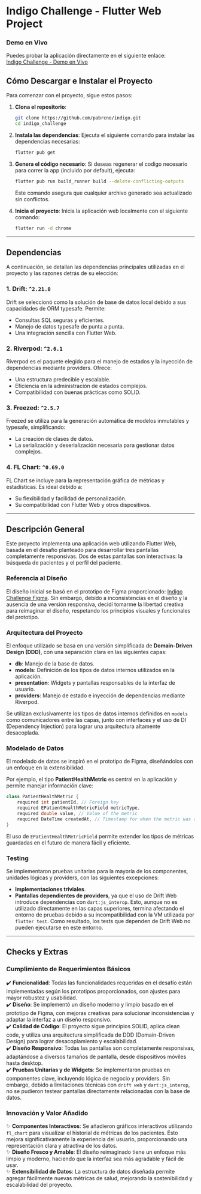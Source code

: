 # Indigo Challenge - Flutter Web Project

### Demo en Vivo

Puedes probar la aplicación directamente en el siguiente enlace:  
[Indigo Challenge - Demo en Vivo](https://indigo-challenge-21-11-24.web.app/)

## Cómo Descargar e Instalar el Proyecto

Para comenzar con el proyecto, sigue estos pasos:

1. **Clona el repositorio**:

   ```bash
   git clone https://github.com/pabrcno/indigo.git
   cd indigo_challenge
   ```

2. **Instala las dependencias**:
   Ejecuta el siguiente comando para instalar las dependencias necesarias:

   ```bash
   flutter pub get
   ```

3. **Genera el código necesario**:
   Si deseas regenerar el codigo necesario para correr la app (incluido por default), ejecuta:

   ```bash
   flutter pub run build_runner build --delete-conflicting-outputs
   ```

   Este comando asegura que cualquier archivo generado sea actualizado sin conflictos.

4. **Inicia el proyecto**:
   Inicia la aplicación web localmente con el siguiente comando:

   ```bash
   flutter run -d chrome
   ```

---

## Dependencias

A continuación, se detallan las dependencias principales utilizadas en el proyecto y las razones detrás de su elección:

### 1. **Drift: `^2.21.0`**

Drift se seleccionó como la solución de base de datos local debido a sus capacidades de ORM typesafe. Permite:

- Consultas SQL seguras y eficientes.
- Manejo de datos typesafe de punta a punta.
- Una integración sencilla con Flutter Web.

### 2. **Riverpod: `^2.6.1`**

Riverpod es el paquete elegido para el manejo de estados y la inyección de dependencias mediante providers. Ofrece:

- Una estructura predecible y escalable.
- Eficiencia en la administración de estados complejos.
- Compatibilidad con buenas prácticas como SOLID.

### 3. **Freezed: `^2.5.7`**

Freezed se utiliza para la generación automática de modelos inmutables y typesafe, simplificando:

- La creación de clases de datos.
- La serialización y deserialización necesaria para gestionar datos complejos.

### 4. **FL Chart: `^0.69.0`**

FL Chart se incluye para la representación gráfica de métricas y estadísticas. Es ideal debido a:

- Su flexibilidad y facilidad de personalización.
- Su compatibilidad con Flutter Web y otros dispositivos.

---

## Descripción General

Este proyecto implementa una aplicación web utilizando Flutter Web, basada en el desafío planteado para desarrollar tres pantallas completamente responsivas. Dos de estas pantallas son interactivas: la búsqueda de pacientes y el perfil del paciente.

### Referencia al Diseño

El diseño inicial se basó en el prototipo de Figma proporcionado: [Indigo Challenge Figma](https://www.figma.com/design/jf06l7GcsarFXMsuLMH3Bg/Indigo---Challenge---Web?node-id=3-6&node-type=canvas&t=oNjHIVxGzRWZEkLT-0). Sin embargo, debido a inconsistencias en el diseño y la ausencia de una versión responsiva, decidí tomarme la libertad creativa para reimaginar el diseño, respetando los principios visuales y funcionales del prototipo.

### Arquitectura del Proyecto

El enfoque utilizado se basa en una versión simplificada de **Domain-Driven Design (DDD)**, con una separación clara en las siguientes capas:

- **db**: Manejo de la base de datos.
- **models**: Definición de los tipos de datos internos utilizados en la aplicación.
- **presentation**: Widgets y pantallas responsables de la interfaz de usuario.
- **providers**: Manejo de estado e inyección de dependencias mediante Riverpod.

Se utilizan exclusivamente los tipos de datos internos definidos en `models` como comunicadores entre las capas, junto con interfaces y el uso de DI (Dependency Injection) para lograr una arquitectura altamente desacoplada.

### Modelado de Datos

El modelado de datos se inspiró en el prototipo de Figma, diseñándolos con un enfoque en la extensibilidad.

Por ejemplo, el tipo **PatientHealthMetric** es central en la aplicación y permite manejar información clave:

```dart
class PatientHealthMetric {
    required int patientId, // Foreign key
    required EPatientHealthMetricField metricType,
    required double value, // Value of the metric
    required DateTime createdAt, // Timestamp for when the metric was recorded
}
```

El uso de `EPatientHealthMetricField` permite extender los tipos de métricas guardadas en el futuro de manera fácil y eficiente.

### Testing

Se implementaron pruebas unitarias para la mayoría de los componentes, unidades lógicas y providers, con las siguientes excepciones:

- **Implementaciones triviales**.
- **Pantallas dependientes de providers**, ya que el uso de Drift Web introduce dependencias con `dart:js_interop`. Esto, aunque no es utilizado directamente en las capas superiores, termina afectando el entorno de pruebas debido a su incompatibilidad con la VM utilizada por `flutter test`. Como resultado, los tests que dependen de Drift Web no pueden ejecutarse en este entorno.

---

## Checks y Extras

### Cumplimiento de Requerimientos Básicos

✔️ **Funcionalidad**: Todas las funcionalidades requeridas en el desafío están implementadas según los prototipos proporcionados, con ajustes para mayor robustez y usabilidad.  
✔️ **Diseño**: Se implementó un diseño moderno y limpio basado en el prototipo de Figma, con mejoras creativas para solucionar inconsistencias y adaptar la interfaz a un diseño responsivo.  
✔️ **Calidad de Código**: El proyecto sigue principios SOLID, aplica clean code, y utiliza una arquitectura simplificada de DDD (Domain-Driven Design) para lograr desacoplamiento y escalabilidad.  
✔️ **Diseño Responsivo**: Todas las pantallas son completamente responsivas, adaptándose a diversos tamaños de pantalla, desde dispositivos móviles hasta desktop.  
✔️ **Pruebas Unitarias y de Widgets**: Se implementaron pruebas en componentes clave, incluyendo lógica de negocio y providers. Sin embargo, debido a limitaciones técnicas con `drift web` y `dart:js_interop`, no se pudieron testear pantallas directamente relacionadas con la base de datos.

### Innovación y Valor Añadido

✨ **Componentes Interactivos**: Se añadieron gráficos interactivos utilizando `fl_chart` para visualizar el historial de métricas de los pacientes. Esto mejora significativamente la experiencia del usuario, proporcionando una representación clara y atractiva de los datos.  
✨ **Diseño Fresco y Amable**: El diseño reimaginado tiene un enfoque más limpio y moderno, haciendo que la interfaz sea más agradable y fácil de usar.  
✨ **Extensibilidad de Datos**: La estructura de datos diseñada permite agregar fácilmente nuevas métricas de salud, mejorando la sostenibilidad y escalabilidad del proyecto.
